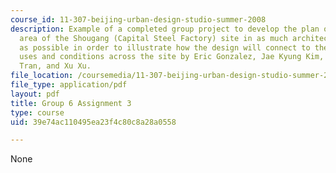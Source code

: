 ```yaml
---
course_id: 11-307-beijing-urban-design-studio-summer-2008
description: Example of a completed group project to develop the plan of the upper
  area of the Shougang (Capital Steel Factory) site in as much architectural detail
  as possible in order to illustrate how the design will connect to the different
  uses and conditions across the site by Eric Gonzalez, Jae Kyung Kim, Yu Qi, Jennifer
  Tran, and Xu Xu.
file_location: /coursemedia/11-307-beijing-urban-design-studio-summer-2008/39e74ac110495ea23f4c80c8a28a0558_group6_assn3.pdf
file_type: application/pdf
layout: pdf
title: Group 6 Assignment 3
type: course
uid: 39e74ac110495ea23f4c80c8a28a0558

---
```

None